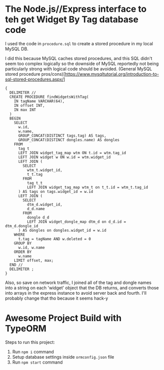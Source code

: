 # The Node.js//Express interface to teh get Widget By Tag database code

I used the code in `procedure.sql` to create a stored procedure in my local MySQL DB.

I did this because MySQL caches stored procedures, and this SQL didn't seem too complex logically so the downside of MySQL reportedly not being particularly strong with logical code should be avoided. (General MySQL stored procedure pros/cons)[https://www.mysqltutorial.org/introduction-to-sql-stored-procedures.aspx/]

```
{
  DELIMITER //
  CREATE PROCEDURE findWidgetsWithTag(
    IN tagName VARCHAR(64),
    IN offset INT,
    IN max INT
  )
  BEGIN
    SELECT
      w.id,
      w.name,
      GROUP_CONCAT(DISTINCT tags.tag) AS tags,
      GROUP_CONCAT(DISTINCT dongles.name) AS dongles
    FROM
      tag t
      LEFT JOIN widget_tag_map wtm ON t.id = wtm.tag_id
      LEFT JOIN widget w ON w.id = wtm.widget_id
      LEFT JOIN (
        SELECT
          wtm_t.widget_id,
          t_t.tag
        FROM
          tag t_t
          LEFT JOIN widget_tag_map wtm_t on t_t.id = wtm_t.tag_id
      ) AS tags on tags.widget_id = w.id
      LEFT JOIN (
        SELECT
          dtm_d.widget_id,
          d_d.name
        FROM
          dongle d_d
          LEFT JOIN widget_dongle_map dtm_d on d_d.id = dtm_d.dongle_id
      ) AS dongles on dongles.widget_id = w.id
    WHERE
      t.tag = tagName AND w.deleted = 0
    GROUP BY
      w.id, w.name
    ORDER BY
      w.name
    LIMIT offset, max;
  END //
  DELIMITER ;
}
``` 

Also, so save on network traffic, I joined all of the tag and dongle names into a string on each 'widget' object that the DB returns, and converts those into arrays in the express instance to avoid server back and fourth. I'll probably change that tho because it seems hack-y

# Awesome Project Build with TypeORM

Steps to run this project:

1. Run `npm i` command
2. Setup database settings inside `ormconfig.json` file
3. Run `npm start` command
